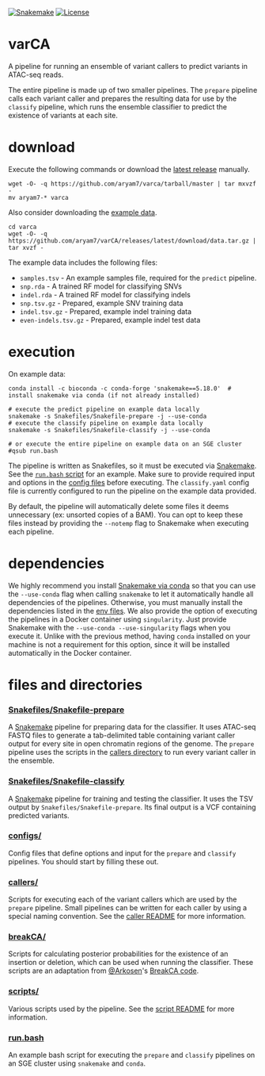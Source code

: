 [![Snakemake](https://img.shields.io/badge/snakemake-5.18.0-brightgreen.svg?style=flat-square)](https://snakemake.readthedocs.io/)
[![License](https://img.shields.io/apm/l/vim-mode.svg)](LICENSE)

# varCA
A pipeline for running an ensemble of variant callers to predict variants in ATAC-seq reads.

The entire pipeline is made up of two smaller pipelines. The `prepare` pipeline calls each variant caller and prepares the resulting data for use by the `classify` pipeline, which runs the ensemble classifier to predict the existence of variants at each site.

# download
Execute the following commands or download the [latest release](https://github.com/aryam7/varCA/releases/latest) manually.
```
wget -O- -q https://github.com/aryam7/varca/tarball/master | tar mxvzf -
mv aryam7-* varca
```
Also consider downloading the [example data](https://github.com/aryam7/varCA/releases/latest/download/data.tar.gz).
```
cd varca
wget -O- -q https://github.com/aryam7/varCA/releases/latest/download/data.tar.gz | tar xvzf -
```
The example data includes the following files:

- `samples.tsv` - An example samples file, required for the `predict` pipeline.
- `snp.rda` - A trained RF model for classifying SNVs
- `indel.rda` - A trained RF model for classifying indels
- `snp.tsv.gz` - Prepared, example SNV training data
- `indel.tsv.gz` - Prepared, example indel training data
- `even-indels.tsv.gz` - Prepared, example indel test data

# execution
On example data:
```
conda install -c bioconda -c conda-forge 'snakemake==5.18.0'  # install snakemake via conda (if not already installed)

# execute the predict pipeline on example data locally
snakemake -s Snakefiles/Snakefile-prepare -j --use-conda
# execute the classify pipeline on example data locally
snakemake -s Snakefiles/Snakefile-classify -j --use-conda

# or execute the entire pipeline on example data on an SGE cluster
#qsub run.bash
```

The pipeline is written as Snakefiles, so it must be executed via [Snakemake](https://snakemake.readthedocs.io/en/stable/). See the [`run.bash` script](run.bash) for an example. Make sure to provide required input and options in the [config files](configs) before executing. The `classify.yaml` config file is currently configured to run the pipeline on the example data provided.

By default, the pipeline will automatically delete some files it deems unnecessary (ex: unsorted copies of a BAM). You can opt to keep these files instead by providing the `--notemp` flag to Snakemake when executing each pipeline.

# dependencies
We highly recommend you install [Snakemake via conda](https://snakemake.readthedocs.io/en/stable/getting_started/installation.html#installation-via-conda) so that you can use the `--use-conda` flag when calling `snakemake` to let it automatically handle all dependencies of the pipelines. Otherwise, you must manually install the dependencies listed in the [env files](envs).
We also provide the option of executing the pipelines in a Docker container using `singularity`. Just provide Snakemake with the `--use-conda --use-singularity` flags when you execute it. Unlike with the previous method, having `conda` installed on your machine is not a requirement for this option, since it will be installed automatically in the Docker container.

# files and directories

### [Snakefiles/Snakefile-prepare](Snakefiles/Snakefile-prepare)
A [Snakemake](https://snakemake.readthedocs.io/en/stable/) pipeline for preparing data for the classifier. It uses ATAC-seq FASTQ files to generate a tab-delimited table containing variant caller output for every site in open chromatin regions of the genome. The `prepare` pipeline uses the scripts in the [callers directory](callers) to run every variant caller in the ensemble.

### [Snakefiles/Snakefile-classify](Snakefiles/Snakefile-classify)
A [Snakemake](https://snakemake.readthedocs.io/en/stable/) pipeline for training and testing the classifier. It uses the TSV output by `Snakefiles/Snakefile-prepare`. Its final output is a VCF containing predicted variants.

### [configs/](configs)
Config files that define options and input for the `prepare` and `classify` pipelines. You should start by filling these out.

### [callers/](callers)
Scripts for executing each of the variant callers which are used by the `prepare` pipeline. Small pipelines can be written for each caller by using a special naming convention. See the [caller README](callers/README.md) for more information.

### [breakCA/](breakCA)
Scripts for calculating posterior probabilities for the existence of an insertion or deletion, which can be used when running the classifier. These scripts are an adaptation from [@Arkosen](https://github.com/Arkosen)'s [BreakCA code](https://www.biorxiv.org/content/10.1101/605642v1.abstract).

### [scripts/](scripts)
Various scripts used by the pipeline. See the [script README](scripts/README.md) for more information.

### [run.bash](run.bash)
An example bash script for executing the `prepare` and `classify` pipelines on an SGE cluster using `snakemake` and `conda`.
